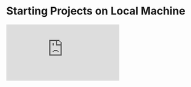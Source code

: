 # Starting Projects on Local Machine

<div
  style={{
    position: 'relative',
    paddingBottom: '64.63195691202873%',
    marginBottom: '20px',
    height: 0
  }}
>
  <iframe
    src="https://www.loom.com/embed/4c9ba39d325e4be38b3d1b9e17ce01f8"
    frameborder="0"
    allowFullScreen="true"
    webkitallowfullscreen="true"
    mozallowfullscreen="true"
    style={{
      position: 'absolute',
      top: 0,
      left: 0,
      width: '100%',
      height: '100%'
    }}
  />
</div>

As an example we are going to run through the steps to get the Next Steps Journey project running in your web browser.

1. Start the gateway and microservices

```shell
nf start
```

2. Start a webserver e.g journeys

```shell
nx run journeys:serve
```

3. In your local browser navigate to [http://localhost:4100](http://localhost:4100)
